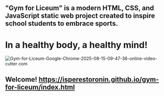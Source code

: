 ## "Gym for Liceum" is a modern HTML, CSS, and JavaScript static web project created to inspire school students to embrace sports.
 
# In a healthy body, a healthy mind!

![Gym-for-Liceum-Google-Chrome-2025-08-15-09-47-36-_online-video-cutter com_](https://github.com/user-attachments/assets/e83f2c70-4ae0-4f51-9780-ea69ff0fc8e9)

## Welcome! https://isperestoronin.github.io/gym-for-liceum/index.html






